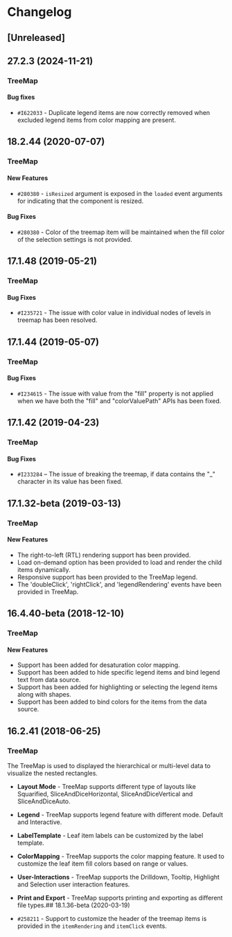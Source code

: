 <!-- markdownlint-disable MD010 -->

<!-- markdownlint-disable MD030 -->

<!-- markdownlint-disable MD004 -->

# Changelog

## [Unreleased]

## 27.2.3 (2024-11-21)

### TreeMap

#### Bug fixes

- `#I622033` - Duplicate legend items are now correctly removed when excluded legend items from color mapping are present.

## 18.2.44 (2020-07-07)

### TreeMap

#### New Features

- `#280380` - `isResized` argument is exposed in the `loaded` event arguments for indicating that the component is resized.

#### Bug Fixes

- `#280380` - Color of the treemap item will be maintained when the fill color of the selection settings is not provided.

## 17.1.48 (2019-05-21)

### TreeMap

#### Bug Fixes

- `#I235721` - The issue with color value in individual nodes of levels in treemap has been resolved.

## 17.1.44 (2019-05-07)

### TreeMap

#### Bug Fixes

- `#I234615` - The issue with value from the "fill" property is not applied when we have both the "fill" and "colorValuePath" APIs has been fixed.

## 17.1.42 (2019-04-23)

### TreeMap

#### Bug Fixes

- `#I233284` – The issue of breaking the treemap, if data contains the "_" character in its value has been fixed.

## 17.1.32-beta (2019-03-13)

### TreeMap

#### New Features

- The right-to-left (RTL) rendering support has been provided.
- Load on-demand option has been provided to load and render the child items dynamically.
- Responsive support has been provided to the TreeMap legend.
- The 'doubleClick', 'rightClick', and 'legendRendering' events have been provided in TreeMap.

## 16.4.40-beta (2018-12-10)

### TreeMap

#### New Features

- Support has been added for desaturation color mapping.
- Support has been added to hide specific legend items and bind legend text from data source.
- Support has been added for highlighting or selecting the legend items along with shapes.
- Support has been added to bind colors for the items from the data source.

## 16.2.41 (2018-06-25)

### TreeMap

The TreeMap is used to displayed the hierarchical or multi-level data to visualize the nested rectangles.

- **Layout Mode** - TreeMap supports different type of layouts like Squarified, SliceAndDiceHorizontal, SliceAndDiceVertical and SliceAndDiceAuto.
- **Legend** - TreeMap supports legend feature with different mode. Default and Interactive.
- **LabelTemplate** - Leaf item labels can be customized by the label template.
- **ColorMapping** - TreeMap supports the color mapping feature. It used to customize the leaf item fill colors based on range or values.
- **User-Interactions** - TreeMap supports the Drilldown, Tooltip, Highlight and Selection user interaction features.
- **Print and Export** - TreeMap supports printing and exporting as different file types.## 18.1.36-beta (2020-03-19)

- `#258211` - Support to customize the header of the treemap items is provided in the `itemRendering` and `itemClick` events.

